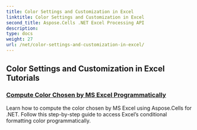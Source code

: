 ```yaml
---
title: Color Settings and Customization in Excel
linktitle: Color Settings and Customization in Excel
second_title: Aspose.Cells .NET Excel Processing API
description: 
type: docs
weight: 27
url: /net/color-settings-and-customization-in-excel/
---
```


## Color Settings and Customization in Excel Tutorials
### [Compute Color Chosen by MS Excel Programmatically](./compute-color-chosen-by-ms-excel/)
Learn how to compute the color chosen by MS Excel using Aspose.Cells for .NET. Follow this step-by-step guide to access Excel’s conditional formatting color programmatically.